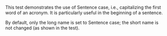 This test demonstrates the use of Sentence case, i.e., capitalizing the first
word of an acronym. It is particularly useful in the beginning of a sentence.

By default, only the long name is set to Sentence case; the short name is not
changed (as shown in the test).
